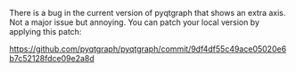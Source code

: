 There is a bug in the current version of pyqtgraph that shows an extra axis.
Not a major issue but annoying. You can patch your local version by applying
this patch:

https://github.com/pyqtgraph/pyqtgraph/commit/9df4df55c49ace05020e6b7c52128fdce09e2a8d
